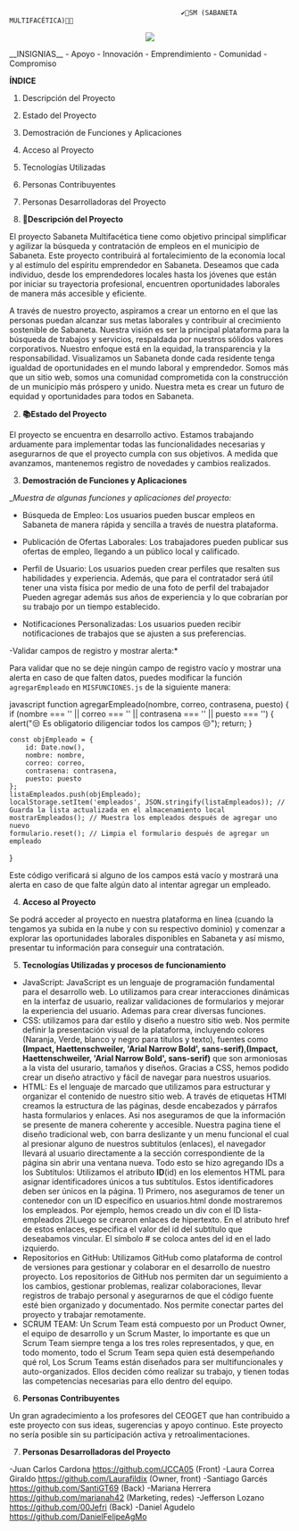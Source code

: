                                                ✔👜SM (SABANETA MULTIFACÉTICA)🎨🦺

<div>
  <p style = 'text-align:center;'>
  <img src = "https://i.postimg.cc/R0XwVYFh/SM.png" 
  <p/>
</div>
 __INSIGNIAS__
- Apoyo
- Innovación
- Emprendimiento
- Comunidad
-Compromiso

 __ÍNDICE__

1. Descripción del Proyecto
2. Estado del Proyecto
3. Demostración de Funciones y Aplicaciones
4. Acceso al Proyecto
5. Tecnologías Utilizadas
6. Personas Contribuyentes
7. Personas Desarrolladoras del Proyecto
  

1. __📢Descripción del Proyecto__

El proyecto Sabaneta Multifacética tiene como objetivo principal simplificar y agilizar la búsqueda y contratación de empleos en el municipio de Sabaneta. Este proyecto contribuirá al fortalecimiento de la economía local y al estímulo del espíritu emprendedor en Sabaneta. Deseamos que cada individuo, desde los emprendedores locales hasta los jóvenes que están por iniciar su trayectoria profesional, encuentren oportunidades laborales de manera más accesible y eficiente.

A través de nuestro proyecto, aspiramos a crear un entorno en el que las personas puedan alcanzar sus metas laborales y contribuir al crecimiento sostenible de Sabaneta. Nuestra visión es ser la principal plataforma para la búsqueda de trabajos y servicios, respaldada por nuestros sólidos valores corporativos. Nuestro enfoque está en la equidad, la transparencia y la responsabilidad. Visualizamos un Sabaneta donde cada residente tenga igualdad de oportunidades en el mundo laboral y emprendedor.
Somos más que un sitio web, somos una comunidad comprometida con la construcción de un municipio más próspero y unido. Nuestra meta es crear un futuro de equidad y oportunidades para todos en Sabaneta.

2. __📚Estado del Proyecto__

El proyecto se encuentra en desarrollo activo. Estamos trabajando arduamente para implementar todas las funcionalidades necesarias y asegurarnos de que el proyecto cumpla con sus objetivos. A medida que avanzamos, mantenemos registro de novedades y cambios realizados.

3. __Demostración de Funciones y Aplicaciones__

__Muestra de algunas funciones y aplicaciones del proyecto:_

- Búsqueda de Empleo: Los usuarios pueden buscar empleos en Sabaneta de manera rápida y sencilla a través de nuestra plataforma.

- Publicación de Ofertas Laborales: Los trabajadores pueden publicar sus ofertas de empleo, llegando a un público local y calificado.

- Perfil de Usuario: Los usuarios pueden crear perfiles que resalten sus habilidades y experiencia.  Además, que para el contratador será útil tener una vista física por medio de una foto de perfil del trabajador Pueden agregar además sus años de experiencia y lo que cobrarían por su trabajo por un tiempo establecido. 

- Notificaciones Personalizadas: Los usuarios pueden recibir notificaciones de trabajos que se ajusten a sus preferencias.
  
-Validar campos de registro y mostrar alerta:*

Para validar que no se deje ningún campo de registro vacío y mostrar una alerta en caso de que falten datos, puedes modificar la función `agregarEmpleado` en `MISFUNCIONES.js` de la siguiente manera:

javascript
function agregarEmpleado(nombre, correo, contrasena, puesto) {
    if (nombre === '' || correo === '' || contrasena === '' || puesto === '') {
        alert("😒 Es obligatorio diligenciar todos los campos 😒");
        return;
    }

    const objEmpleado = {
        id: Date.now(),
        nombre: nombre,
        correo: correo,
        contrasena: contrasena,
        puesto: puesto
    };
    listaEmpleados.push(objEmpleado);
    localStorage.setItem('empleados', JSON.stringify(listaEmpleados)); // Guarda la lista actualizada en el almacenamiento local
    mostrarEmpleados(); // Muestra los empleados después de agregar uno nuevo
    formulario.reset(); // Limpia el formulario después de agregar un empleado
}


Este código verificará si alguno de los campos está vacío y mostrará una alerta en caso de que falte algún dato al intentar agregar un empleado.

4. __Acceso al Proyecto__

 Se podrá acceder al proyecto en nuestra plataforma en línea (cuando la tengamos ya subida en la nube y con su respectivo dominio) y comenzar a explorar las oportunidades laborales disponibles en Sabaneta y así mismo, presentar tu información para conseguir una contratación.

 5. __Tecnologías Utilizadas y procesos de funcionamiento__

- JavaScript: JavaScript es un lenguaje de programación fundamental para el desarrollo web. Lo utilizamos para crear interacciones dinámicas en la interfaz de usuario, realizar validaciones de formularios y mejorar la experiencia del usuario. Ademas para crear diversas funciones.
 - CSS: utilizamos para dar estilo y diseño a nuestro sitio web. Nos permite definir la presentación visual de la plataforma, incluyendo colores (Naranja, Verde, blanco y negro para titulos y texto), fuentes como __(Impact, Haettenschweiler, 'Arial Narrow Bold', sans-serif)__,__(Impact, Haettenschweiler, 'Arial Narrow Bold', sans-serif)__ que son armoniosas a la vista del usurario, tamaños y diseños. Gracias a CSS, hemos podido crear un diseño atractivo y fácil de navegar para nuestros usuarios. 
- HTML: Es el lenguaje de marcado que utilizamos para estructurar y organizar el contenido de nuestro sitio web. A través de etiquetas HTMl creamos la estructura de las páginas, desde encabezados y párrafos hasta formularios y enlaces. Asi nos aseguramos de que la información se presente de manera coherente y accesible. Nuestra pagina tiene el diseño tradicional web, con barra deslizante y un menu funcional el cual al presionar alguno de nuestros subtitulos (enlaces), el navegador llevará al usuario directamente a la sección correspondiente de la página sin abrir una ventana nueva.  Todo esto se hizo agregando IDs a los Subtítulos:
Utilizamos el atributo __ID__(id) en los elementos HTML para asignar identificadores únicos a tus subtítulos. Estos identificadores deben ser únicos en la página.
        1) Primero, nos aseguramos de tener un contenedor con un ID específico en usuarios.html donde mostraremos los empleados. Por ejemplo, hemos creado un div con el ID lista-empleados
        2)Luego se crearon enlaces de hipertexto. En el atributo href de estos enlaces, especifica el valor del id del subtítulo que deseabamos vincular. El símbolo # se coloca antes del id en el lado izquierdo.
- Repositorios en GitHub: Utilizamos GitHub como plataforma de control de versiones para gestionar y colaborar en el desarrollo de nuestro proyecto. Los repositorios de GitHub nos permiten dar un seguimiento a los cambios, gestionar problemas, realizar colaboraciones, llevar registros de trabajo personal y asegurarnos de que el código fuente esté bien organizado y documentado. Nos permite conectar partes del proyecto y trabajar remotamente.
- SCRUM TEAM: Un Scrum Team está compuesto por un Product Owner, el equipo de desarrollo y un Scrum Master, lo importante es que un Scrum Team siempre tenga a los tres roles representados, y que, en todo momento, todo el Scrum Team sepa quien está desempeñando qué rol, Los Scrum Teams están diseñados para ser multifuncionales y auto-organizados. Ellos deciden cómo realizar su trabajo, y tienen todas las competencias necesarias para ello dentro del equipo.
  
 6. __Personas Contribuyentes__

Un gran agradecimiento a los profesores del CEOGET que han contribuido a este proyecto con sus ideas, sugerencias y apoyo continuo. Este proyecto no sería posible sin su participación activa y retroalimentaciones.

7. __Personas Desarrolladoras del Proyecto__

-Juan Carlos Cardona https://github.com/JCCA05 (Front)
-Laura Correa Giraldo https://github.com/Laurafildix (Owner, front)
-Santiago Garcés https://github.com/SantiGT69 (Back)
-Mariana Herrera https://github.com/marianah42 (Marketing, redes)
-Jefferson Lozano https://github.com/00Jefri (Back)
-Daniel Agudelo https://github.com/DanielFelipeAgMo


